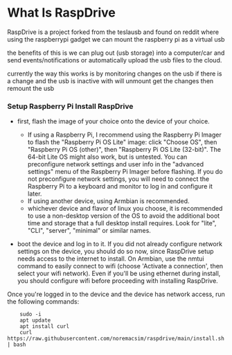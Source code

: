 # What Is RaspDrive

RaspDrive is a project forked from the teslausb and found on reddit where using the raspberrypi gadget we can mount the raspberry pi as a virtual usb

the benefits of this is we can plug out (usb storage) into a computer/car and send events/notifications or automatically upload the usb files to the cloud.

currently the way this works is by monitoring changes on the usb if there is a change and the usb is inactive with will unmount get the changes then remount the usb

### Setup Raspberry Pi Install RaspDrive

- first, flash the image of your choice onto the device of your choice.
  - If using a Raspberry Pi, I recommend using the Raspberry Pi Imager to flash the "Raspberry Pi OS Lite" image: click "Choose OS", then "Raspberry Pi OS (other)", then "Raspberry Pi OS Lite (32-bit)". The 64-bit Lite OS might also work, but is untested. You can preconfigure network settings and user info in the "advanced settings" menu of the Raspberry Pi Imager before flashing. If you do not preconfigure network settings, you will need to connect the Raspberry Pi to a keyboard and monitor to log in and configure it later. 
  - If using another device, using Armbian is recommended.
  - whichever device and flavor of linux you choose, it is recommended to use a non-desktop version of the OS to avoid the additional boot time and storage that a full desktop install requires. Look for "lite", "CLI", "server", "minimal" or similar names.


- boot the device and log in to it. If you did not already configure network settings on the device, you should do so now, since RaspDrive setup needs access to the internet to install. On Armbian, use the nmtui command to easily connect to wifi (choose 'Activate a connection', then select your wifi network). Even if you'll be using ethernet during install, you should configure wifi before proceeding with installing RaspDrive.


Once you're logged in to the device and the device has network access, run the following commands:
```
    sudo -i
    apt update
    apt install curl
    curl https://raw.githubusercontent.com/noremacsim/raspdrive/main/install.sh | bash
```